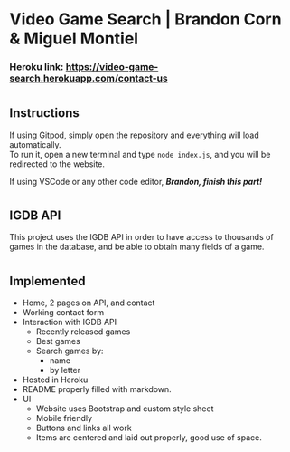 # Video Game Search | Brandon Corn & Miguel Montiel

### Heroku link: https://video-game-search.herokuapp.com/contact-us
#
## Instructions
If using Gitpod, simply open the repository and everything will load automatically.  
To run it, open a new terminal and type `node index.js`, and you will be redirected to the website.  
  
If using VSCode or any other code editor, ***Brandon, finish this part!***

#
## IGDB API
This project uses the IGDB API in order to have access to thousands of games in the database, and be able to obtain many fields of a game.

#
## Implemented
* Home, 2 pages on API, and contact
* Working contact form 
* Interaction with IGDB API
    * Recently released games
    * Best games
    * Search games by:
        * name
        * by letter
* Hosted in Heroku
* README properly filled with markdown.
* UI
    * Website uses Bootstrap and custom style sheet
    * Mobile friendly
    * Buttons and links all work
    * Items are centered and laid out properly, good use of space.

